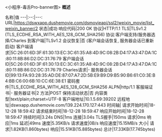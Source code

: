 <小程序-毒舌Pro-banner图>
**概述**

名称|值
---|:--:|---:
URL|https://dswxapp.dushemovie.com/dsmovieapi/ssl2/weixin_movie/list_weixin_banner/2
状态|成功
响应代码|200 OK
协议|HTTP/1.1
TLS|TLSv1.2 (TLS_ECDHE_RSA_WITH_AES_128_GCM_SHA256)
协议:客户端支持/服务器选择/Charles 到客户端|TLSv1.2
会议恢复|否 (客户端会话恢复, 服务器会话已重新启动)
客户端请求|5C:26:01:6D:3F:61:30:13:EC:3C:61:35:A8:4D:9C:08:2B:D4:17:A3:47:DA:1C:80:11:8B:86:D2:DC:31:76:79
客户端会话ID|5C:26:01:6D:3F:61:30:13:EC:3C:61:35:A8:4D:9C:08:2B:D4:17:A3:47:DA:1C:80:11:8B:86:D2:DC:31:76:79
Charles请求|-
服务器会话ID|99:13:FA:93:28:35:AD:DE:87:07:A7:2D:5B:E9:B9:D9:B5:90:B6:61:C0:3E:B4:BB:C6:00:6B:10:CC:6E:38:E1
密码套件|TLS_ECDHE_RSA_WITH_AES_128_GCM_SHA256
ALPN|http/1.1
客服端证书|-
服务器证书|2
方法|POST
保持活动状态|否
内容类型|text/plain;charset=UTF-8
客户端地址|10.1.5.69:39202
远程地址|dswxapp.dushemovie.com/139.224.170.127:443
时间轴|
请求开始时间|18-12-28 18:59:42
请求结束时间|18-12-28 18:59:47
响应开始时间|18-12-28 18:59:47
持续时间|3.24s
DNS|1ms
连接|3.04s
TLS握手|150ms
请求|0ms
响应|1ms
延迟|49ms
速度|5.35KB/s
请求速度|0B/s
响应速度|15.15MB/s
大小|
请求|1.82KB(1.860bytes)
响应|15.51KB(15.885bytes)
总计|17.33KB(17.745bytes)